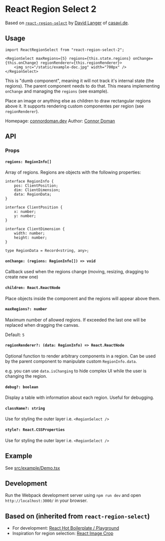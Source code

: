 # React Region Select 2

Based on [`react-region-select`](https://github.com/casavi/react-region-select) by [David Langer](https://github.com/davidlanger) of [casavi.de](http://casavi.de/).

## Usage

```tsx
import ReactRegionSelect from "react-region-select-2";
```

```tsx
<RegionSelect maxRegions={5} regions={this.state.regions} onChange={this.onChange} regionRenderer={this.regionRenderer}>
    <img src="/static/example-doc.jpg" width="700px" />
</RegionSelect>
```

This is "dumb component", meaning it will not track it's internal state (the regions). The parent component needs to do
that. This means implementing `onChange` and managing the `regions` (see example).

Place an image or anything else as children to draw rectangular regions above it. It supports rendering custom componentes
per region (see `regionRenderer`).

Homepage: [connordoman.dev](https://connordoman.dev)
Author: [Connor Doman](https://github.com/connordoman)

## API

### Props

#### `regions: RegionInfo[]`

Array of regions. Regions are objects with the following properties:

```tsx
interface RegionInfo {
    pos: ClientPosition;
    dim: ClientDimension;
    data: RegionData;
}

interface ClientPosition {
    x: number;
    y: number;
}

interface ClientDimension {
    width: number;
    height: number;
}

type RegionData = Record<string, any>;
```

#### `onChange: (regions: RegionInfo[]) => void`

Callback used when the regions change (moving, resizing, dragging to create new one)

#### `children: React.ReactNode`

Place objects inside the component and the regions will appear above them.

#### `maxRegions?: number`

Maximum number of allowed regions. If exceeded the last one will be replaced when dragging the canvas.

Default: `5`

#### `regionRenderer?: (data: RegionInfo) => React.ReactNode`

Optional function to render arbitrary components in a region. Can be used by the parent component to manipulate custom `RegionInfo.data`.

e.g. you can use `data.isChanging` to hide complex UI while the user is changing the region.

#### `debug?: boolean`

Display a table with information about each region. Useful for debugging.

#### `className?: string`

Use for styling the outer layer i.e. `<RegionSelect />`

#### `style?: React.CSSProperties`

Use for styling the outer layer i.e. `<RegionSelect />`

## Example

See [src/example/Demo.tsx](./src/example/Demo.tsx)

## Development

Run the Webpack development server using `npm run dev` and open `http://localhost:3000/` in your browser.

## Based on (inherited from `react-region-select`)

-   For development: [React Hot Boilerplate / Playground](https://github.com/timuric/react-prototype-playground)
-   Inspiration for region selection: [React Image Crop](https://github.com/DominicTobias/react-image-crop)
